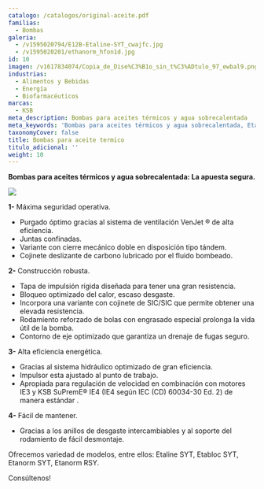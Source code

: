 ```yaml
---
catalogo: /catalogos/original-aceite.pdf
familias:
  - Bombas
galeria:
  - /v1595020794/E12B-Etaline-SYT_cwajfc.jpg
  - /v1595020201/ethanorm_hfon1d.jpg
id: 10
imagen: /v1617834074/Copia_de_Dise%C3%B1o_sin_t%C3%ADtulo_97_ewbal9.png
industrias:
  - Alimentos y Bebidas
  - Energía
  - Biofarmacéuticos
marcas:
  - KSB
meta_description: Bombas para aceites térmicos y agua sobrecalentada
meta_keywords: 'Bombas para aceites térmicos y agua sobrecalentada, Etanorm, Etaline, Etabloc'
taxonomyCover: false
title: Bombas para aceite termico
titulo_adicional: ''
weight: 10
---
```


**Bombas para aceites térmicos y agua sobrecalentada: La apuesta segura.**

![](https://res.cloudinary.com/novatec/v1595020368/dentro_pn9oj3.png)

**1-** Máxima seguridad operativa.

* Purgado óptimo gracias al sistema de ventilación VenJet ® de alta eficiencia. 
*  Juntas confinadas. 
* Variante con cierre mecánico doble en disposición tipo tándem. 
*  Cojinete deslizante de carbono lubricado por el fluido bombeado.

**2-** Construcción robusta.

* Tapa de impulsión rígida diseñada para tener una gran resistencia. 
* Bloqueo optimizado del calor, escaso desgaste. 
* Incorpora una variante con cojinete de SIC/SIC que permite obtener una elevada resistencia. 
*  Rodamiento reforzado de bolas con engrasado especial prolonga la vida útil de la bomba. 
*  Contorno de eje optimizado que garantiza un drenaje de fugas seguro.

**3-** Alta eficiencia energética.

* Gracias al sistema hidráulico optimizado de gran eficiencia.
* Impulsor esta ajustado al punto de trabajo. 
* Apropiada para regulación de velocidad en combinación con motores IE3 y KSB SuPremE® IE4 (IE4 según IEC (CD) 60034-30 Ed. 2) de manera estándar .

 **4-** Fácil de mantener.

* Gracias a los anillos de desgaste intercambiables y al soporte del rodamiento de fácil desmontaje.

Ofrecemos variedad de modelos, entre ellos: Etaline SYT, Etabloc SYT, Etanorm SYT, Etanorm RSY.

Consúltenos!
